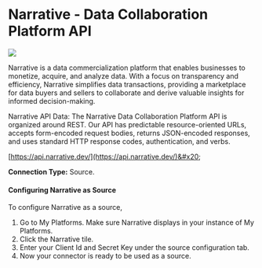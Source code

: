 # Narrative - Data Collaboration Platform API

![](https://lh7-us.googleusercontent.com/c6K9cDUB3F-jYPxj4g7V7fqGnzd5PH4ohmoWKRSxySz7bda4iAL5-t8dyyGjfUQqnf18fnQZW5wScOA613Zl\_0FK3HDBpxYO3Z-CfWLsSH65g3aVfu8Y-poP0y-T0vK8XxMxGOBIk54iHPauEOxa8w)

Narrative is a data commercialization platform that enables businesses to monetize, acquire, and analyze data. With a focus on transparency and efficiency, Narrative simplifies data transactions, providing a marketplace for data buyers and sellers to collaborate and derive valuable insights for informed decision-making.

Narrative API Data: The Narrative Data Collaboration Platform API is organized around REST. Our API has predictable resource-oriented URLs, accepts form-encoded request bodies, returns JSON-encoded responses, and uses standard HTTP response codes, authentication, and verbs.

[https://api.narrative.dev/](https://api.narrative.dev/)&#x20;

**Connection Type:** Source.

#### Configuring Narrative as Source

To configure Narrative as a source,

1. Go to My Platforms. Make sure Narrative displays in your instance of My Platforms.
2. Click the Narrative tile.
3. Enter your Client Id and Secret Key under the source configuration tab.
4. Now your connector is ready to be used as a source.
